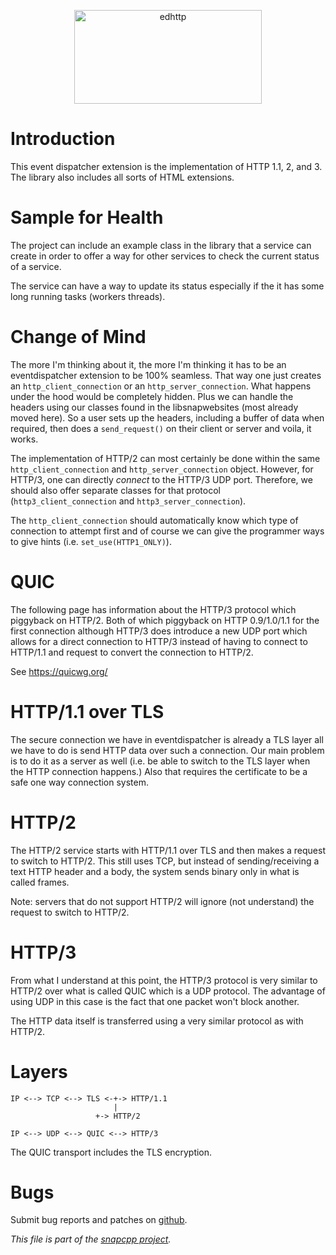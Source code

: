 
<p align="center">
<img alt="edhttp" title="Event Dispatcher HTTP -- client and server HTTP and some HTML functions."
src="https://snapwebsites.org/sites/snapwebsites.org/files/images/edhttp-logo.png" width="300" height="150"/>
</p>


# Introduction

This event dispatcher extension is the implementation of HTTP 1.1, 2, and 3.
The library also includes all sorts of HTML extensions.


# Sample for Health

The project can include an example class in the library that a service can
create in order to offer a way for other services to check the current status
of a service.

The service can have a way to update its status especially if the it has
some long running tasks (workers threads).


# Change of Mind

The more I'm thinking about it, the more I'm thinking it has to be
an eventdispatcher extension to be 100% seamless. That way one just creates
an `http_client_connection` or an `http_server_connection`. What happens
under the hood would be completely hidden. Plus we can handle the headers
using our classes found in the libsnapwebsites (most already moved here).
So a user sets up the headers, including a buffer of data when required,
then does a `send_request()` on their client or server and voila, it works.

The implementation of HTTP/2 can most certainly be done within the
same `http_client_connection` and `http_server_connection` object.
However, for HTTP/3, one can directly _connect_ to the HTTP/3 UDP
port. Therefore, we should also offer separate classes for that
protocol (`http3_client_connection` and `http3_server_connection`).

The `http_client_connection` should automatically know which type of
connection to attempt first and of course we can give the programmer
ways to give hints (i.e. `set_use(HTTP1_ONLY)`).


# QUIC

The following page has information about the HTTP/3 protocol which piggyback
on HTTP/2. Both of which piggyback on HTTP 0.9/1.0/1.1 for the first
connection although HTTP/3 does introduce a new UDP port which allows for
a direct connection to HTTP/3 instead of having to connect to HTTP/1.1 and
request to convert the connection to HTTP/2.

See https://quicwg.org/

# HTTP/1.1 over TLS

The secure connection we have in eventdispatcher is already a TLS layer all
we have to do is send HTTP data over such a connection. Our main problem is
to do it as a server as well (i.e. be able to switch to the TLS layer when
the HTTP connection happens.) Also that requires the certificate to be a
safe one way connection system.

# HTTP/2

The HTTP/2 service starts with HTTP/1.1 over TLS and then makes a request to
switch to HTTP/2. This still uses TCP, but instead of sending/receiving a
text HTTP header and a body, the system sends binary only in what is called
frames.

Note: servers that do not support HTTP/2 will ignore (not understand) the
request to switch to HTTP/2.

# HTTP/3

From what I understand at this point, the HTTP/3  protocol is very similar
to HTTP/2 over what is called QUIC which is a UDP protocol. The advantage
of using UDP in this case is the fact that one packet won't block another.

The HTTP data itself is transferred using a very similar protocol as with
HTTP/2.

# Layers

    IP <--> TCP <--> TLS <-+-> HTTP/1.1
                           |
	                   +-> HTTP/2

    IP <--> UDP <--> QUIC <--> HTTP/3

The QUIC transport includes the TLS encryption.


# Bugs

Submit bug reports and patches on
[github](https://github.com/m2osw/edhttp/issues).


_This file is part of the [snapcpp project](https://snapwebsites.org/)._
